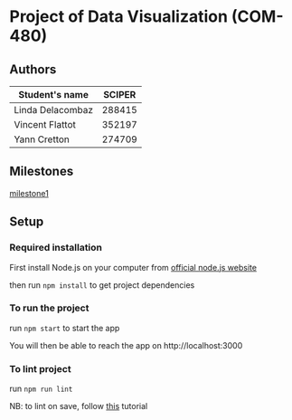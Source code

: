# Project of Data Visualization (COM-480)

## Authors

| Student's name | SCIPER |
| -------------- | ------ |
| Linda Delacombaz | 288415 |
| Vincent Flattot | 352197 |
| Yann Cretton | 274709 |

## Milestones
[milestone1](/milestones/milestone1.md)

## Setup
### Required installation
First install Node.js on your computer from [official node.js website](https://nodejs.org/en/download)

then run ```npm install``` to get project dependencies
### To run the project 
 
run ```npm start``` to start the app

You will then be able to reach the app on http://localhost:3000

### To lint project 
run ```npm run lint```

NB: to lint on save, follow [this](https://www.digitalocean.com/community/tutorials/workflow-auto-eslinting#:~:text=marks%20and%20semicolons!-,Step%204%20%E2%80%93%20Adding%20Code%20Actions%20on%20Save,-Trying%20to%20manually) tutorial 
